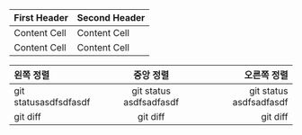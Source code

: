 | First Header  | Second Header |
|-|-|
| Content Cell  | Content Cell  |
| Content Cell  | Content Cell  |

| 왼쪽 정렬 | 중앙 정렬 | 오른쪽 정렬 |
|:---|:---:|---:|
| git statusasdfsdfasdf   | git status asdfsadfasdf   | git status asdfsadfasdf   |
| git diff     | git diff       | git diff      |

